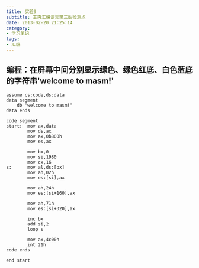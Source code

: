 ```yaml
---
title: 实验9
subtitle: 王爽汇编语言第三版检测点
date: 2013-02-20 21:25:14
category:
- 学习笔记
tags: 
- 汇编
---
```


## 编程：在屏幕中间分别显示绿色、绿色红底、白色蓝底的字符串'welcome to masm!'

    assume cs:code,ds:data
    data segment
        db "welcome to masm!"
    data ends

    code segment
    start:	mov ax,data
            mov ds,ax
            mov ax,0b800h
            mov es,ax

            mov bx,0
            mov si,1980
            mov cx,16
    s:		mov al,ds:[bx]
            mov ah,02h
            mov es:[si],ax

            mov ah,24h
            mov es:[si+160],ax

            mov ah,71h
            mov es:[si+320],ax

            inc bx
            add si,2
            loop s

            mov ax,4c00h
            int 21h
    code ends

    end start
